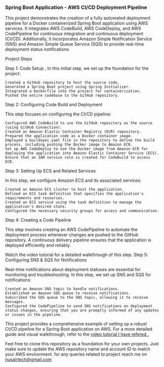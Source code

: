 ### Spring Boot Application - AWS CI/CD Deployment Pipeline

This project demonstrates the creation of a fully automated deployment pipeline for a Docker containerized Spring Boot application using AWS services. It integrates AWS CodeBuild, AWS CodeDeploy, and AWS CodePipeline for continuous integration and continuous deployment (CI/CD). Additionally, it incorporates Amazon Simple Notification Service (SNS) and Amazon Simple Queue Service (SQS) to provide real-time deployment status notifications.

Project Steps

Step 1: Code Setup ,
In this initial step, we set up the foundation for the project:

    Created a GitHub repository to host the source code.
    Generated a Spring Boot project using Spring Initializer.
    Integrated a Dockerfile into the project for containerization.
    Pushed the entire codebase to the GitHub repository.

Step 2: Configuring Code Build and Deployment

This step focuses on configuring the CI/CD pipeline:

    Configured AWS CodeBuild to use the GitHub repository as the source (using GitHub Connection).
    Created an Amazon Elastic Container Registry (ECR) repository.
    Prepared the application code as a Docker container image.
    Employed a buildspec.yaml file in the repository to define the build process, including pushing the Docker image to Amazon ECR.
    Set up AWS CodeDeploy to use the Docker image from Amazon ECR for deploying the application into Amazon Elastic Container Service (ECS).
    Ensure that an IAM service role is created for CodeBuild to access ECR.

Step 3: Setting Up ECS and Related Services

In this step, we configure Amazon ECS and its associated services:

    Created an Amazon ECS cluster to host the application.
    Defined an ECS task definition that specifies the application's requirements and resources.
    Created an ECS service using the task definition to manage the application's desired state.
    Configured the necessary security groups for access and communication.

Step 4: Creating a Code Pipeline

This step involves creating an AWS CodePipeline to automate the deployment process whenever changes are pushed to the GitHub repository. A continuous delivery pipeline ensures that the application is deployed efficiently and reliably.

Watch the video tutorial for a detailed walkthrough of this step.
Step 5: Configuring SNS & SQS for Notifications

Real-time notifications about deployment statuses are essential for monitoring and troubleshooting. In this step, we set up SNS and SQS for notifications:

    Created an Amazon SNS topic to handle notifications.
    Established an Amazon SQS queue to receive notifications.
    Subscribed the SQS queue to the SNS topic, allowing it to receive messages.
    Configured the CodePipeline to send SNS notifications on deployment status changes, ensuring that you are promptly informed of any updates or issues in the pipeline.

This project provides a comprehensive example of setting up a robust CI/CD pipeline for a Spring Boot application on AWS. For a more detailed guide and visual walkthrough, refer to the [video tutorial I have refered .](https://youtu.be/ARGmrYFfv44?si=R25lEtDO-CUrN4TB)

Feel free to clone this repository as a foundation for your own projects. Just make sure to update the AWS repository name and account ID to match your AWS environment. for any queries related to project reach me on nusairtech@gmail.com

